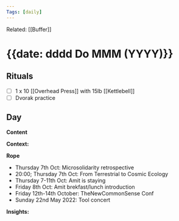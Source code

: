 ```yaml
---
Tags: [daily]
---
```

Related: [[Buffer]]
# {{date: dddd Do MMM (YYYY)}}

## Rituals
- [ ] 1 x 10 [[Overhead Press]] with 15lb [[Kettlebell]]
- [ ] Dvorak practice

## Day
**Content**


**Context:**


**Rope**
- Thursday 7th Oct: Microsolidarity retrospective
- 20:00; Thursday 7th Oct: From Terrestrial to Cosmic Ecology
- Thursday 7-11th Oct: Amit is staying
- Friday 8th Oct: Amit brekfast/lunch introduction
- Friday 12th-14th October: TheNewCommonSense Conf
- Sunday 22nd May 2022: Tool concert

**Insights:**